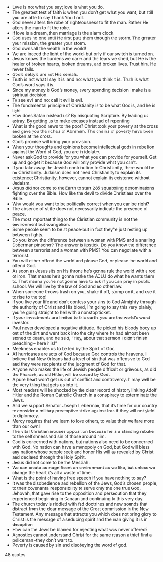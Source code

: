  - Love is not what you say; love is what you do.
 - The greatest test of faith is when you don’t get what you want, but still you are able to say Thank You Lord.
 - God never alters the robe of righteousness to fit the man. Rather He alters the man to fit the robe.
 - If love is a dream, then marriage is the alarm clock.
 - God uses no one until He first puts them through the storm. The greater your mission, the greater your storm.
 - God owns all the wealth in the world!
 - We are indeed the light of the world-but only if our switch is turned on.
 - Jesus knows the burdens we carry and the tears we shed, but He is the healer of broken hearts, broken dreams, and broken lives. Trust him. He never fails.
 - God’s delay’s are not His denials.
 - Truth is not what I say it is, and not what you think it is. Truth is what God’s word says it is.
 - Since my money is God’s money, every spending decision I make is a spiritual decision.
 - To see evil and not call it evil is evil.
 - The fundamental principle of Christianity is to be what God is, and he is light.
 - How does Satan mislead us? By misquoting Scripture. By leading us astray. By getting us to make excuses instead of repenting.
 - What is the good news to the poor? Christ took your poverty at the cross and gave you the riches of Abraham. The chains of poverty have been broken at the cross.
 - God’s promise will bring your provision.
 - When your thoughts and opinions become intellectual gods in rebellion against the Word of God, you are in idolatry.
 - Never ask God to provide for you what you can provide for yourself. Get up and go get it because God will only provide what you can’t.
 - If you take away the Jewish contribution to Christianity, there would be no Christianity. Judaism does not need Christianity to explain its existence; Christianity, however, cannot explain its existence without Judaism.
 - Jesus did not come to the Earth to start 285 squabbling denominations fighting over the Bible. How like the devil to divide Christians over the Bible.
 - Why would you want to be politically correct when you can be right?
 - The absence of strife does not necessarily indicate the presence of peace.
 - The most important thing to the Christian community is not the environment but evangelism.
 - Some people seem to be at peace-but in fact they’re just resting up between fights.
 - Do you know the difference between a woman with PMS and a snarling Doberman pinscher? The answer is lipstick. Do you know the difference between a terrorist and a woman with PMS? You can negotiate with a terrorist.
 - You will either offend the world and please God, or please the world and offend God.
 - As soon as Jesus sits on his throne he’s gonna rule the world with a rod of iron. That means he’s gonna make the ACLU do what he wants them to. That means you’re not gonna have to ask if you can pray in public school. We will live by the law of God and no other law.
 - When someone throws trash on you, shake it off, stomp on it, and use it to rise to the top!
 - If you live your life and don’t confess your sins to God Almighty through the authority of Christ and His blood, I’m going to say this very plainly, you’re going straight to hell with a nonstop ticket.
 - If your investments are limited to this earth, you are the world’s worst investor.
 - Paul never developed a negative attitude. He picked his bloody body up out of the dirt and went back into the city where he had almost been stoned to death, and he said, “Hey, about that sermon I didn’t finish preaching – here it is!”
 - Meekness enables us to be led by the Spirit of God.
 - All hurricanes are acts of God because God controls the heavens. I believe that New Orleans had a level of sin that was offensive to God and they were recipients of the judgment of God for that.
 - Anyone who makes the life of Jewish people difficult or grievous, as did the Pharaoh, as did Hitler, will be cursed by God.
 - A pure heart won’t get us out of conflict and controversy. It may well be the very thing that gets us into it.
 - Most readers will be shocked by the clear record of history linking Adolf Hitler and the Roman Catholic Church in a conspiracy to exterminate the Jews.
 - And we support Senator Joseph Lieberman, that it’s time for our country to consider a military preemptive strike against Iran if they will not yield to diplomacy.
 - Mercy requires that we learn to love others, to value their welfare more than our own!
 - The vital Christian arouses opposition because he is a standing rebuke to the selfishness and sin of those around him.
 - God is concerned with nations, but nations also need to be concerned with God. No nation can have a monopoly on God, but God will bless any nation whose people seek and honor His will as revealed by Christ and declared through the Holy Spirit.
 - Jesus did not come to be the Messiah.
 - We can create as magnificent an environment as we like, but unless we change the heart it’s all a waste of time.
 - What is the point of having free speech if you have nothing to say?
 - It was the disobedience and rebellion of the Jews, God’s chosen people, to their covenantal responsibility to serve only the one true God, Jehovah, that gave rise to the opposition and persecution that they experienced beginning in Canaan and continuing to this very day.
 - The church today is riddled with fad doctrines and new sounds that distract from the clear message of the Great commission in the New Testament. Any message that attracts you which does not bring glory to Christ is the message of a seducing spirit and the man giving it is in deception.
 - How can the Jews be blamed for rejecting what was never offered?
 - Agnostics cannot understand Christ for the same reason a thief find a policeman -they don’t want to.
 - Poverty is caused by sin and disobeying the word of god.

48 quotes